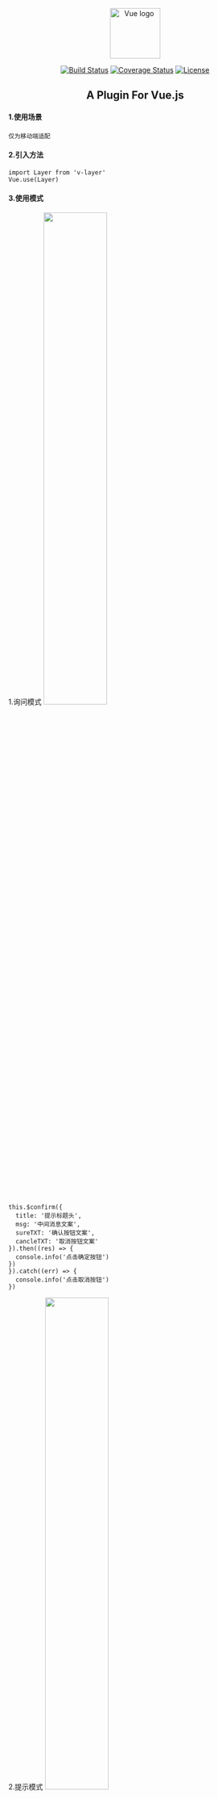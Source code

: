 <p align="center"><a href="https://vuejs.org" target="_blank" rel="noopener noreferrer"><img width="100" src="https://vuejs.org/images/logo.png" alt="Vue logo"></a></p>
<p align="center">
  <a href="https://circleci.com/gh/vuejs/vue/tree/dev"><img src="https://img.shields.io/circleci/project/vuejs/vue/dev.svg" alt="Build Status"></a>
  <a href="https://codecov.io/github/vuejs/vue?branch=dev"><img src="https://img.shields.io/codecov/c/github/vuejs/vue/dev.svg" alt="Coverage Status"></a>
  <a href="https://www.npmjs.com/package/vue"><img src="https://img.shields.io/npm/l/vue.svg" alt="License"></a>
  <br>
</p>

<h2 align="center">A Plugin For Vue.js</h2>


#### 1.使用场景
<code>仅为移动端适配</code>
#### 2.引入方法
```
import Layer from 'v-layer'
Vue.use(Layer)
```
#### 3.使用模式
1.询问模式
<img style="width: 50%" src="http://oop28ndr0.bkt.clouddn.com/confirm-demo.png">
```
this.$confirm({
  title: '提示标题头',
  msg: '中间消息文案',
  sureTXT: '确认按钮文案',
  cancleTXT: '取消按钮文案'
}).then((res) => {
  console.info('点击确定按钮')
})
}).catch((err) => {
  console.info('点击取消按钮')
})
```

2.提示模式
<img style="width: 50%" src="http://oop28ndr0.bkt.clouddn.com/alert.png">
```
this.$alert({
  title: '提示标题头',
  msg: '中间消息文案',
  sureTXT: '确认按钮文案'
}).then((res) => {
  console.info('点击确定按钮')
})
}).catch((err) => {
  console.info('点击取消按钮')
})
```

## License

[MIT](http://opensource.org/licenses/MIT)

Copyright (c) 2018-present, Yejunnan (Liu) You
